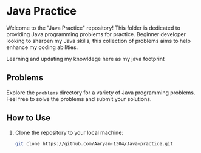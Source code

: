 # Java Practice

Welcome to the "Java Practice" repository! This folder is dedicated to providing Java programming problems for practice.
Beginner developer looking to sharpen my Java skills, this collection of problems aims to help enhance my coding abilities.

Learning and updating my knowldege here as my java footprint

## Problems

Explore the `problems` directory for a variety of Java programming problems. Feel free to solve the problems and submit your solutions.

## How to Use

1. Clone the repository to your local machine:

   ```bash
   git clone https://github.com/Aaryan-1304/Java-practice.git
